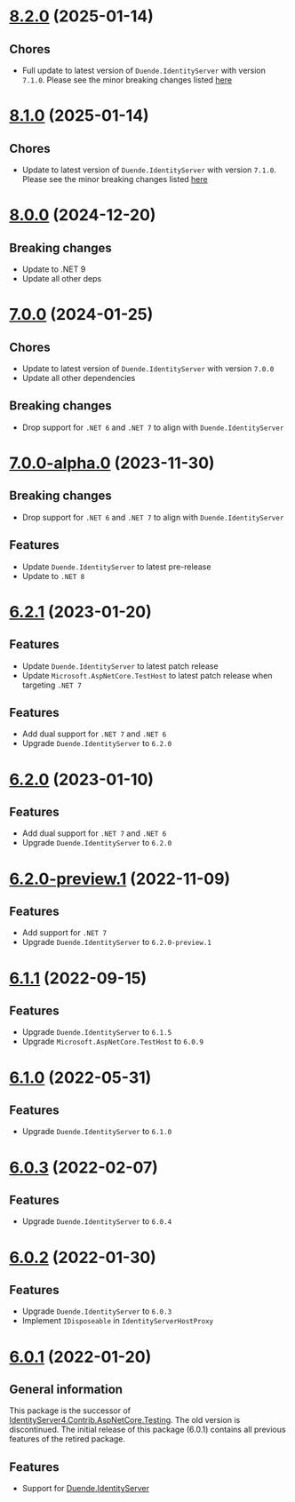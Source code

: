 # [8.2.0](https://www.nuget.org/packages/alsami.Duende.IdentityServer.AspNetCore.Testing/8.2.0) (2025-01-14)

## Chores

* Full update to latest version of `Duende.IdentityServer` with version `7.1.0`. Please see the minor breaking changes listed [here](https://github.com/DuendeSoftware/products/releases/tag/is/7.1.0)

# [8.1.0](https://www.nuget.org/packages/alsami.Duende.IdentityServer.AspNetCore.Testing/8.1.0) (2025-01-14)

## Chores

* Update to latest version of `Duende.IdentityServer` with version `7.1.0`. Please see the minor breaking changes listed [here](https://github.com/DuendeSoftware/products/releases/tag/is/7.1.0)

# [8.0.0](https://www.nuget.org/packages/alsami.Duende.IdentityServer.AspNetCore.Testing/8.0.0) (2024-12-20)

## Breaking changes

* Update to .NET 9
* Update all other deps

# [7.0.0](https://www.nuget.org/packages/alsami.Duende.IdentityServer.AspNetCore.Testing/7.0.0) (2024-01-25)

## Chores

* Update to latest version of `Duende.IdentityServer` with version `7.0.0`
* Update all other dependencies

## Breaking changes

* Drop support for `.NET 6` and `.NET 7` to align with `Duende.IdentityServer`

# [7.0.0-alpha.0](https://www.nuget.org/packages/alsami.Duende.IdentityServer.AspNetCore.Testing/7.0.0-alpha.0) (2023-11-30)

## Breaking changes

* Drop support for `.NET 6` and `.NET 7` to align with `Duende.IdentityServer`

## Features

* Update `Duende.IdentityServer` to latest pre-release
* Update to `.NET 8`

# [6.2.1](https://www.nuget.org/packages/alsami.Duende.IdentityServer.AspNetCore.Testing/6.2.1) (2023-01-20)

## Features

* Update `Duende.IdentityServer` to latest patch release
* Update `Microsoft.AspNetCore.TestHost` to latest patch release when targeting `.NET 7`

## Features

* Add dual support for `.NET 7` and `.NET 6`
* Upgrade `Duende.IdentityServer` to `6.2.0`

# [6.2.0](https://www.nuget.org/packages/alsami.Duende.IdentityServer.AspNetCore.Testing/6.2.0) (2023-01-10)

## Features

* Add dual support for `.NET 7` and `.NET 6`
* Upgrade `Duende.IdentityServer` to `6.2.0`

# [6.2.0-preview.1](https://www.nuget.org/packages/alsami.Duende.IdentityServer.AspNetCore.Testing/6.2.0-preview.1) (2022-11-09)

## Features

* Add support for `.NET 7`
* Upgrade `Duende.IdentityServer` to `6.2.0-preview.1`

# [6.1.1](https://www.nuget.org/packages/alsami.Duende.IdentityServer.AspNetCore.Testing/6.1.1) (2022-09-15)

## Features

* Upgrade `Duende.IdentityServer` to `6.1.5`
* Upgrade `Microsoft.AspNetCore.TestHost` to `6.0.9`

# [6.1.0](https://www.nuget.org/packages/alsami.Duende.IdentityServer.AspNetCore.Testing/6.1.0) (2022-05-31)

## Features

* Upgrade `Duende.IdentityServer` to `6.1.0`

# [6.0.3](https://www.nuget.org/packages/alsami.Duende.IdentityServer.AspNetCore.Testing/6.0.3) (2022-02-07)

## Features

* Upgrade `Duende.IdentityServer` to `6.0.4`

# [6.0.2](https://www.nuget.org/packages/alsami.Duende.IdentityServer.AspNetCore.Testing/6.0.2) (2022-01-30)

## Features

* Upgrade `Duende.IdentityServer` to `6.0.3`
* Implement `IDisposeable` in `IdentityServerHostProxy`

# [6.0.1](https://www.nuget.org/packages/alsami.Duende.IdentityServer.AspNetCore.Testing/6.0.1) (2022-01-20)

## General information

This package is the successor of [IdentityServer4.Contrib.AspNetCore.Testing](https://github.com/alsami/IdentityServer4.Contrib.AspNetCore.Testing). The old version is discontinued.
The initial release of this package (6.0.1) contains all previous features of the retired package.

## Features

* Support for [Duende.IdentityServer](https://duendesoftware.com/products/identityserver)